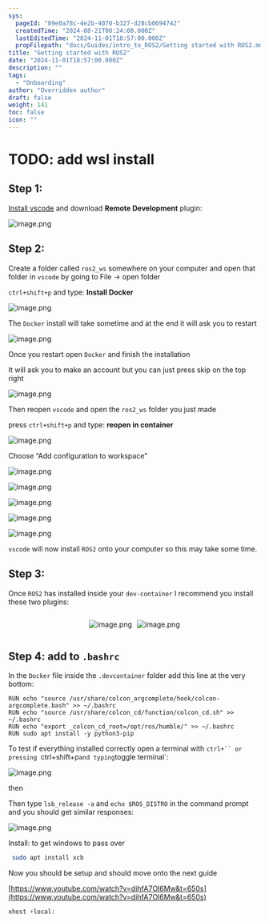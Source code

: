 ```yaml
---
sys:
  pageId: "89e0a78c-4e2b-4070-b327-d28cb0694742"
  createdTime: "2024-08-21T00:24:00.000Z"
  lastEditedTime: "2024-11-01T18:57:00.000Z"
  propFilepath: "docs/Guides/intro_to_ROS2/Getting started with ROS2.md"
title: "Getting started with ROS2"
date: "2024-11-01T18:57:00.000Z"
description: ""
tags:
  - "Onboarding"
author: "Overridden author"
draft: false
weight: 141
toc: false
icon: ""
---
```


# TODO: add wsl install

## Step 1:

[Install vscode](https://code.visualstudio.com/download) and download **Remote Development** plugin:

![image.png](https://prod-files-secure.s3.us-west-2.amazonaws.com/d518164a-d88e-44d1-a4ee-3adb3bd8bce0/efb52993-1881-4a40-b95e-6f020334f022/image.png?X-Amz-Algorithm=AWS4-HMAC-SHA256&X-Amz-Content-Sha256=UNSIGNED-PAYLOAD&X-Amz-Credential=ASIAZI2LB466QHLL5DL2%2F20250330%2Fus-west-2%2Fs3%2Faws4_request&X-Amz-Date=20250330T080949Z&X-Amz-Expires=3600&X-Amz-Security-Token=IQoJb3JpZ2luX2VjECAaCXVzLXdlc3QtMiJGMEQCIFaAgRr0DmiLmujYQYKmDLRkHo7Javv0GeDyG8oWwztIAiAxP%2BVdo%2FpVOjpOcsF9ivPh2%2BU7ju6TzMptJA%2BS9Z5tsiqIBAiJ%2F%2F%2F%2F%2F%2F%2F%2F%2F%2F8BEAAaDDYzNzQyMzE4MzgwNSIMPFFexrg2rIk2vdCwKtwD1Tzfkw%2BR%2FSRYlOVdw%2BWf3D1%2FyK21DpvHanW7AAmuKSaB5VPioZfoIuG2VSJuUSLSzOrJTYF4%2F7AUxoBurboncx2UBFhD%2Bfg09wmkP9JqBkkv07ZkgJ3RlT7QQXiRWDAdJ%2BVlOOe0cmoqfHA71eX30U0OO9HNEPfMZ76j5ONdhEp3S6PQHNFB8rKGkGM%2FHWcwmlNKhe46ObAFqR4ldHiGOK%2B2gQKMjoXXSDXV6onFiXvc4M%2BlnhzsH5EFW96UG15UhjxWRBR3seg%2BQP%2FW2%2FXLGfc93zlxX097JyYVXzUbJFrSw0%2FNvc4tl22uY3ugPXFVcbjjwI0bribwnleEVCSOyM6yRzkcAczKmGvcbxWDSpUmZ%2B652cBrSXC33x%2BzSSdCzJMvzy6nDdQbciFx7aGwXILqdHhPqOZW5RmVzazyBO7EkV3gy3KLSdxUkCTJHvAwYrk0xDX7SjxXNjDn81idLc842WJqqqDQx2u0ugpARUb8hvf6O0vyanntldQ4%2BIcnYwctovZZlaa8mAA8EbyZzeFR%2BtzJrvDXCHk0L12wp7yajSGrhfjbUlAivDmXSl0YPp7cCQYrD5K5ipu9H10meh53F5btg93xGlDLYsdyMJRK9DjiRzj0SJyJK8ww%2BO%2BjvwY6pgGKBeFe5ynPgvKV8NGL2E8BcVMEu%2Fz8CvxXpvu3t49ybdPLgit9YVTY2yTbU0VyR6tt8lxOpWtRhtGikb2B7T%2FBCmtF2OBHexZQwAXmoxwPSnC7cpThb%2BoVuU6nTBaVh%2Frf%2F4TOUNOB3ggnj%2BaFLN6EsxflucNpLsUScOBH6x54gSeMUCXzQfeQaHBB9ukX96%2FW8YoKg5GX1nixaUmqAqTJPX5KRSIK&X-Amz-Signature=6d99670baf3aa58d3e9a5ae4aae72e1a063b93d63cbf58196ab9a7375911b5be&X-Amz-SignedHeaders=host&x-id=GetObject)

## Step 2:

Create a folder called `ros2_ws` somewhere on your computer and open that folder in `vscode` by going to File → open folder 

`ctrl+shift+p` and type: **Install Docker**

![image.png](https://prod-files-secure.s3.us-west-2.amazonaws.com/d518164a-d88e-44d1-a4ee-3adb3bd8bce0/2269dc0e-1cd5-47ff-bceb-c04ad9b2eab0/image.png?X-Amz-Algorithm=AWS4-HMAC-SHA256&X-Amz-Content-Sha256=UNSIGNED-PAYLOAD&X-Amz-Credential=ASIAZI2LB466QHLL5DL2%2F20250330%2Fus-west-2%2Fs3%2Faws4_request&X-Amz-Date=20250330T080949Z&X-Amz-Expires=3600&X-Amz-Security-Token=IQoJb3JpZ2luX2VjECAaCXVzLXdlc3QtMiJGMEQCIFaAgRr0DmiLmujYQYKmDLRkHo7Javv0GeDyG8oWwztIAiAxP%2BVdo%2FpVOjpOcsF9ivPh2%2BU7ju6TzMptJA%2BS9Z5tsiqIBAiJ%2F%2F%2F%2F%2F%2F%2F%2F%2F%2F8BEAAaDDYzNzQyMzE4MzgwNSIMPFFexrg2rIk2vdCwKtwD1Tzfkw%2BR%2FSRYlOVdw%2BWf3D1%2FyK21DpvHanW7AAmuKSaB5VPioZfoIuG2VSJuUSLSzOrJTYF4%2F7AUxoBurboncx2UBFhD%2Bfg09wmkP9JqBkkv07ZkgJ3RlT7QQXiRWDAdJ%2BVlOOe0cmoqfHA71eX30U0OO9HNEPfMZ76j5ONdhEp3S6PQHNFB8rKGkGM%2FHWcwmlNKhe46ObAFqR4ldHiGOK%2B2gQKMjoXXSDXV6onFiXvc4M%2BlnhzsH5EFW96UG15UhjxWRBR3seg%2BQP%2FW2%2FXLGfc93zlxX097JyYVXzUbJFrSw0%2FNvc4tl22uY3ugPXFVcbjjwI0bribwnleEVCSOyM6yRzkcAczKmGvcbxWDSpUmZ%2B652cBrSXC33x%2BzSSdCzJMvzy6nDdQbciFx7aGwXILqdHhPqOZW5RmVzazyBO7EkV3gy3KLSdxUkCTJHvAwYrk0xDX7SjxXNjDn81idLc842WJqqqDQx2u0ugpARUb8hvf6O0vyanntldQ4%2BIcnYwctovZZlaa8mAA8EbyZzeFR%2BtzJrvDXCHk0L12wp7yajSGrhfjbUlAivDmXSl0YPp7cCQYrD5K5ipu9H10meh53F5btg93xGlDLYsdyMJRK9DjiRzj0SJyJK8ww%2BO%2BjvwY6pgGKBeFe5ynPgvKV8NGL2E8BcVMEu%2Fz8CvxXpvu3t49ybdPLgit9YVTY2yTbU0VyR6tt8lxOpWtRhtGikb2B7T%2FBCmtF2OBHexZQwAXmoxwPSnC7cpThb%2BoVuU6nTBaVh%2Frf%2F4TOUNOB3ggnj%2BaFLN6EsxflucNpLsUScOBH6x54gSeMUCXzQfeQaHBB9ukX96%2FW8YoKg5GX1nixaUmqAqTJPX5KRSIK&X-Amz-Signature=50ae0bebb14a6e22fc193eaee42f864a0ef4c3f96961d8fe355562d49d17b919&X-Amz-SignedHeaders=host&x-id=GetObject)

The `Docker` install will take sometime and at the end it will ask you to restart

![image.png](https://prod-files-secure.s3.us-west-2.amazonaws.com/d518164a-d88e-44d1-a4ee-3adb3bd8bce0/ed233f78-be33-4b1f-b89c-9c346c0e961e/image.png?X-Amz-Algorithm=AWS4-HMAC-SHA256&X-Amz-Content-Sha256=UNSIGNED-PAYLOAD&X-Amz-Credential=ASIAZI2LB466QHLL5DL2%2F20250330%2Fus-west-2%2Fs3%2Faws4_request&X-Amz-Date=20250330T080949Z&X-Amz-Expires=3600&X-Amz-Security-Token=IQoJb3JpZ2luX2VjECAaCXVzLXdlc3QtMiJGMEQCIFaAgRr0DmiLmujYQYKmDLRkHo7Javv0GeDyG8oWwztIAiAxP%2BVdo%2FpVOjpOcsF9ivPh2%2BU7ju6TzMptJA%2BS9Z5tsiqIBAiJ%2F%2F%2F%2F%2F%2F%2F%2F%2F%2F8BEAAaDDYzNzQyMzE4MzgwNSIMPFFexrg2rIk2vdCwKtwD1Tzfkw%2BR%2FSRYlOVdw%2BWf3D1%2FyK21DpvHanW7AAmuKSaB5VPioZfoIuG2VSJuUSLSzOrJTYF4%2F7AUxoBurboncx2UBFhD%2Bfg09wmkP9JqBkkv07ZkgJ3RlT7QQXiRWDAdJ%2BVlOOe0cmoqfHA71eX30U0OO9HNEPfMZ76j5ONdhEp3S6PQHNFB8rKGkGM%2FHWcwmlNKhe46ObAFqR4ldHiGOK%2B2gQKMjoXXSDXV6onFiXvc4M%2BlnhzsH5EFW96UG15UhjxWRBR3seg%2BQP%2FW2%2FXLGfc93zlxX097JyYVXzUbJFrSw0%2FNvc4tl22uY3ugPXFVcbjjwI0bribwnleEVCSOyM6yRzkcAczKmGvcbxWDSpUmZ%2B652cBrSXC33x%2BzSSdCzJMvzy6nDdQbciFx7aGwXILqdHhPqOZW5RmVzazyBO7EkV3gy3KLSdxUkCTJHvAwYrk0xDX7SjxXNjDn81idLc842WJqqqDQx2u0ugpARUb8hvf6O0vyanntldQ4%2BIcnYwctovZZlaa8mAA8EbyZzeFR%2BtzJrvDXCHk0L12wp7yajSGrhfjbUlAivDmXSl0YPp7cCQYrD5K5ipu9H10meh53F5btg93xGlDLYsdyMJRK9DjiRzj0SJyJK8ww%2BO%2BjvwY6pgGKBeFe5ynPgvKV8NGL2E8BcVMEu%2Fz8CvxXpvu3t49ybdPLgit9YVTY2yTbU0VyR6tt8lxOpWtRhtGikb2B7T%2FBCmtF2OBHexZQwAXmoxwPSnC7cpThb%2BoVuU6nTBaVh%2Frf%2F4TOUNOB3ggnj%2BaFLN6EsxflucNpLsUScOBH6x54gSeMUCXzQfeQaHBB9ukX96%2FW8YoKg5GX1nixaUmqAqTJPX5KRSIK&X-Amz-Signature=9a289b47cab61bb1b7348b792c5ccc4f6013473dac5ff0df7b59ee9e78987ba8&X-Amz-SignedHeaders=host&x-id=GetObject)

Once you restart open `Docker` and finish the installation

It will ask you to make an account but you can just press skip on the top right

![image.png](https://prod-files-secure.s3.us-west-2.amazonaws.com/d518164a-d88e-44d1-a4ee-3adb3bd8bce0/21010ad9-1659-4fd9-9f59-9932a09b2a3d/image.png?X-Amz-Algorithm=AWS4-HMAC-SHA256&X-Amz-Content-Sha256=UNSIGNED-PAYLOAD&X-Amz-Credential=ASIAZI2LB466QHLL5DL2%2F20250330%2Fus-west-2%2Fs3%2Faws4_request&X-Amz-Date=20250330T080949Z&X-Amz-Expires=3600&X-Amz-Security-Token=IQoJb3JpZ2luX2VjECAaCXVzLXdlc3QtMiJGMEQCIFaAgRr0DmiLmujYQYKmDLRkHo7Javv0GeDyG8oWwztIAiAxP%2BVdo%2FpVOjpOcsF9ivPh2%2BU7ju6TzMptJA%2BS9Z5tsiqIBAiJ%2F%2F%2F%2F%2F%2F%2F%2F%2F%2F8BEAAaDDYzNzQyMzE4MzgwNSIMPFFexrg2rIk2vdCwKtwD1Tzfkw%2BR%2FSRYlOVdw%2BWf3D1%2FyK21DpvHanW7AAmuKSaB5VPioZfoIuG2VSJuUSLSzOrJTYF4%2F7AUxoBurboncx2UBFhD%2Bfg09wmkP9JqBkkv07ZkgJ3RlT7QQXiRWDAdJ%2BVlOOe0cmoqfHA71eX30U0OO9HNEPfMZ76j5ONdhEp3S6PQHNFB8rKGkGM%2FHWcwmlNKhe46ObAFqR4ldHiGOK%2B2gQKMjoXXSDXV6onFiXvc4M%2BlnhzsH5EFW96UG15UhjxWRBR3seg%2BQP%2FW2%2FXLGfc93zlxX097JyYVXzUbJFrSw0%2FNvc4tl22uY3ugPXFVcbjjwI0bribwnleEVCSOyM6yRzkcAczKmGvcbxWDSpUmZ%2B652cBrSXC33x%2BzSSdCzJMvzy6nDdQbciFx7aGwXILqdHhPqOZW5RmVzazyBO7EkV3gy3KLSdxUkCTJHvAwYrk0xDX7SjxXNjDn81idLc842WJqqqDQx2u0ugpARUb8hvf6O0vyanntldQ4%2BIcnYwctovZZlaa8mAA8EbyZzeFR%2BtzJrvDXCHk0L12wp7yajSGrhfjbUlAivDmXSl0YPp7cCQYrD5K5ipu9H10meh53F5btg93xGlDLYsdyMJRK9DjiRzj0SJyJK8ww%2BO%2BjvwY6pgGKBeFe5ynPgvKV8NGL2E8BcVMEu%2Fz8CvxXpvu3t49ybdPLgit9YVTY2yTbU0VyR6tt8lxOpWtRhtGikb2B7T%2FBCmtF2OBHexZQwAXmoxwPSnC7cpThb%2BoVuU6nTBaVh%2Frf%2F4TOUNOB3ggnj%2BaFLN6EsxflucNpLsUScOBH6x54gSeMUCXzQfeQaHBB9ukX96%2FW8YoKg5GX1nixaUmqAqTJPX5KRSIK&X-Amz-Signature=c9c2f6e2338b627420a4fe7da628387c57da6c6c6891731fe60d3606a65fe868&X-Amz-SignedHeaders=host&x-id=GetObject)

Then reopen `vscode` and open the `ros2_ws` folder you just made

press `ctrl+shift+p` and type: **reopen in container**

![image.png](https://prod-files-secure.s3.us-west-2.amazonaws.com/d518164a-d88e-44d1-a4ee-3adb3bd8bce0/4e93b8c2-41ad-488c-8095-c74205196118/image.png?X-Amz-Algorithm=AWS4-HMAC-SHA256&X-Amz-Content-Sha256=UNSIGNED-PAYLOAD&X-Amz-Credential=ASIAZI2LB466QHLL5DL2%2F20250330%2Fus-west-2%2Fs3%2Faws4_request&X-Amz-Date=20250330T080949Z&X-Amz-Expires=3600&X-Amz-Security-Token=IQoJb3JpZ2luX2VjECAaCXVzLXdlc3QtMiJGMEQCIFaAgRr0DmiLmujYQYKmDLRkHo7Javv0GeDyG8oWwztIAiAxP%2BVdo%2FpVOjpOcsF9ivPh2%2BU7ju6TzMptJA%2BS9Z5tsiqIBAiJ%2F%2F%2F%2F%2F%2F%2F%2F%2F%2F8BEAAaDDYzNzQyMzE4MzgwNSIMPFFexrg2rIk2vdCwKtwD1Tzfkw%2BR%2FSRYlOVdw%2BWf3D1%2FyK21DpvHanW7AAmuKSaB5VPioZfoIuG2VSJuUSLSzOrJTYF4%2F7AUxoBurboncx2UBFhD%2Bfg09wmkP9JqBkkv07ZkgJ3RlT7QQXiRWDAdJ%2BVlOOe0cmoqfHA71eX30U0OO9HNEPfMZ76j5ONdhEp3S6PQHNFB8rKGkGM%2FHWcwmlNKhe46ObAFqR4ldHiGOK%2B2gQKMjoXXSDXV6onFiXvc4M%2BlnhzsH5EFW96UG15UhjxWRBR3seg%2BQP%2FW2%2FXLGfc93zlxX097JyYVXzUbJFrSw0%2FNvc4tl22uY3ugPXFVcbjjwI0bribwnleEVCSOyM6yRzkcAczKmGvcbxWDSpUmZ%2B652cBrSXC33x%2BzSSdCzJMvzy6nDdQbciFx7aGwXILqdHhPqOZW5RmVzazyBO7EkV3gy3KLSdxUkCTJHvAwYrk0xDX7SjxXNjDn81idLc842WJqqqDQx2u0ugpARUb8hvf6O0vyanntldQ4%2BIcnYwctovZZlaa8mAA8EbyZzeFR%2BtzJrvDXCHk0L12wp7yajSGrhfjbUlAivDmXSl0YPp7cCQYrD5K5ipu9H10meh53F5btg93xGlDLYsdyMJRK9DjiRzj0SJyJK8ww%2BO%2BjvwY6pgGKBeFe5ynPgvKV8NGL2E8BcVMEu%2Fz8CvxXpvu3t49ybdPLgit9YVTY2yTbU0VyR6tt8lxOpWtRhtGikb2B7T%2FBCmtF2OBHexZQwAXmoxwPSnC7cpThb%2BoVuU6nTBaVh%2Frf%2F4TOUNOB3ggnj%2BaFLN6EsxflucNpLsUScOBH6x54gSeMUCXzQfeQaHBB9ukX96%2FW8YoKg5GX1nixaUmqAqTJPX5KRSIK&X-Amz-Signature=fa34586691d831aa36a438d92b3bc2b671bb80fca42ce7deee7d0e652293e09f&X-Amz-SignedHeaders=host&x-id=GetObject)

Choose “Add configuration to workspace”

![image.png](https://prod-files-secure.s3.us-west-2.amazonaws.com/d518164a-d88e-44d1-a4ee-3adb3bd8bce0/9560b282-5060-4989-ba37-97e7b2c22476/image.png?X-Amz-Algorithm=AWS4-HMAC-SHA256&X-Amz-Content-Sha256=UNSIGNED-PAYLOAD&X-Amz-Credential=ASIAZI2LB466QHLL5DL2%2F20250330%2Fus-west-2%2Fs3%2Faws4_request&X-Amz-Date=20250330T080949Z&X-Amz-Expires=3600&X-Amz-Security-Token=IQoJb3JpZ2luX2VjECAaCXVzLXdlc3QtMiJGMEQCIFaAgRr0DmiLmujYQYKmDLRkHo7Javv0GeDyG8oWwztIAiAxP%2BVdo%2FpVOjpOcsF9ivPh2%2BU7ju6TzMptJA%2BS9Z5tsiqIBAiJ%2F%2F%2F%2F%2F%2F%2F%2F%2F%2F8BEAAaDDYzNzQyMzE4MzgwNSIMPFFexrg2rIk2vdCwKtwD1Tzfkw%2BR%2FSRYlOVdw%2BWf3D1%2FyK21DpvHanW7AAmuKSaB5VPioZfoIuG2VSJuUSLSzOrJTYF4%2F7AUxoBurboncx2UBFhD%2Bfg09wmkP9JqBkkv07ZkgJ3RlT7QQXiRWDAdJ%2BVlOOe0cmoqfHA71eX30U0OO9HNEPfMZ76j5ONdhEp3S6PQHNFB8rKGkGM%2FHWcwmlNKhe46ObAFqR4ldHiGOK%2B2gQKMjoXXSDXV6onFiXvc4M%2BlnhzsH5EFW96UG15UhjxWRBR3seg%2BQP%2FW2%2FXLGfc93zlxX097JyYVXzUbJFrSw0%2FNvc4tl22uY3ugPXFVcbjjwI0bribwnleEVCSOyM6yRzkcAczKmGvcbxWDSpUmZ%2B652cBrSXC33x%2BzSSdCzJMvzy6nDdQbciFx7aGwXILqdHhPqOZW5RmVzazyBO7EkV3gy3KLSdxUkCTJHvAwYrk0xDX7SjxXNjDn81idLc842WJqqqDQx2u0ugpARUb8hvf6O0vyanntldQ4%2BIcnYwctovZZlaa8mAA8EbyZzeFR%2BtzJrvDXCHk0L12wp7yajSGrhfjbUlAivDmXSl0YPp7cCQYrD5K5ipu9H10meh53F5btg93xGlDLYsdyMJRK9DjiRzj0SJyJK8ww%2BO%2BjvwY6pgGKBeFe5ynPgvKV8NGL2E8BcVMEu%2Fz8CvxXpvu3t49ybdPLgit9YVTY2yTbU0VyR6tt8lxOpWtRhtGikb2B7T%2FBCmtF2OBHexZQwAXmoxwPSnC7cpThb%2BoVuU6nTBaVh%2Frf%2F4TOUNOB3ggnj%2BaFLN6EsxflucNpLsUScOBH6x54gSeMUCXzQfeQaHBB9ukX96%2FW8YoKg5GX1nixaUmqAqTJPX5KRSIK&X-Amz-Signature=e526cca525e7c3e4faa1fc3b35afef78de7a17f3c679e43a79f6b46e41ff8ac8&X-Amz-SignedHeaders=host&x-id=GetObject)

![image.png](https://prod-files-secure.s3.us-west-2.amazonaws.com/d518164a-d88e-44d1-a4ee-3adb3bd8bce0/2ee63f81-886b-48e8-a553-dc6e5eac99e4/image.png?X-Amz-Algorithm=AWS4-HMAC-SHA256&X-Amz-Content-Sha256=UNSIGNED-PAYLOAD&X-Amz-Credential=ASIAZI2LB466QHLL5DL2%2F20250330%2Fus-west-2%2Fs3%2Faws4_request&X-Amz-Date=20250330T080949Z&X-Amz-Expires=3600&X-Amz-Security-Token=IQoJb3JpZ2luX2VjECAaCXVzLXdlc3QtMiJGMEQCIFaAgRr0DmiLmujYQYKmDLRkHo7Javv0GeDyG8oWwztIAiAxP%2BVdo%2FpVOjpOcsF9ivPh2%2BU7ju6TzMptJA%2BS9Z5tsiqIBAiJ%2F%2F%2F%2F%2F%2F%2F%2F%2F%2F8BEAAaDDYzNzQyMzE4MzgwNSIMPFFexrg2rIk2vdCwKtwD1Tzfkw%2BR%2FSRYlOVdw%2BWf3D1%2FyK21DpvHanW7AAmuKSaB5VPioZfoIuG2VSJuUSLSzOrJTYF4%2F7AUxoBurboncx2UBFhD%2Bfg09wmkP9JqBkkv07ZkgJ3RlT7QQXiRWDAdJ%2BVlOOe0cmoqfHA71eX30U0OO9HNEPfMZ76j5ONdhEp3S6PQHNFB8rKGkGM%2FHWcwmlNKhe46ObAFqR4ldHiGOK%2B2gQKMjoXXSDXV6onFiXvc4M%2BlnhzsH5EFW96UG15UhjxWRBR3seg%2BQP%2FW2%2FXLGfc93zlxX097JyYVXzUbJFrSw0%2FNvc4tl22uY3ugPXFVcbjjwI0bribwnleEVCSOyM6yRzkcAczKmGvcbxWDSpUmZ%2B652cBrSXC33x%2BzSSdCzJMvzy6nDdQbciFx7aGwXILqdHhPqOZW5RmVzazyBO7EkV3gy3KLSdxUkCTJHvAwYrk0xDX7SjxXNjDn81idLc842WJqqqDQx2u0ugpARUb8hvf6O0vyanntldQ4%2BIcnYwctovZZlaa8mAA8EbyZzeFR%2BtzJrvDXCHk0L12wp7yajSGrhfjbUlAivDmXSl0YPp7cCQYrD5K5ipu9H10meh53F5btg93xGlDLYsdyMJRK9DjiRzj0SJyJK8ww%2BO%2BjvwY6pgGKBeFe5ynPgvKV8NGL2E8BcVMEu%2Fz8CvxXpvu3t49ybdPLgit9YVTY2yTbU0VyR6tt8lxOpWtRhtGikb2B7T%2FBCmtF2OBHexZQwAXmoxwPSnC7cpThb%2BoVuU6nTBaVh%2Frf%2F4TOUNOB3ggnj%2BaFLN6EsxflucNpLsUScOBH6x54gSeMUCXzQfeQaHBB9ukX96%2FW8YoKg5GX1nixaUmqAqTJPX5KRSIK&X-Amz-Signature=13281e690104370d33d97186ea09ab4f809dc6deb58c058188c378424ec4aaf1&X-Amz-SignedHeaders=host&x-id=GetObject)

![image.png](https://prod-files-secure.s3.us-west-2.amazonaws.com/d518164a-d88e-44d1-a4ee-3adb3bd8bce0/ae1580b2-b048-407e-aed9-b584224a7a04/image.png?X-Amz-Algorithm=AWS4-HMAC-SHA256&X-Amz-Content-Sha256=UNSIGNED-PAYLOAD&X-Amz-Credential=ASIAZI2LB466QHLL5DL2%2F20250330%2Fus-west-2%2Fs3%2Faws4_request&X-Amz-Date=20250330T080949Z&X-Amz-Expires=3600&X-Amz-Security-Token=IQoJb3JpZ2luX2VjECAaCXVzLXdlc3QtMiJGMEQCIFaAgRr0DmiLmujYQYKmDLRkHo7Javv0GeDyG8oWwztIAiAxP%2BVdo%2FpVOjpOcsF9ivPh2%2BU7ju6TzMptJA%2BS9Z5tsiqIBAiJ%2F%2F%2F%2F%2F%2F%2F%2F%2F%2F8BEAAaDDYzNzQyMzE4MzgwNSIMPFFexrg2rIk2vdCwKtwD1Tzfkw%2BR%2FSRYlOVdw%2BWf3D1%2FyK21DpvHanW7AAmuKSaB5VPioZfoIuG2VSJuUSLSzOrJTYF4%2F7AUxoBurboncx2UBFhD%2Bfg09wmkP9JqBkkv07ZkgJ3RlT7QQXiRWDAdJ%2BVlOOe0cmoqfHA71eX30U0OO9HNEPfMZ76j5ONdhEp3S6PQHNFB8rKGkGM%2FHWcwmlNKhe46ObAFqR4ldHiGOK%2B2gQKMjoXXSDXV6onFiXvc4M%2BlnhzsH5EFW96UG15UhjxWRBR3seg%2BQP%2FW2%2FXLGfc93zlxX097JyYVXzUbJFrSw0%2FNvc4tl22uY3ugPXFVcbjjwI0bribwnleEVCSOyM6yRzkcAczKmGvcbxWDSpUmZ%2B652cBrSXC33x%2BzSSdCzJMvzy6nDdQbciFx7aGwXILqdHhPqOZW5RmVzazyBO7EkV3gy3KLSdxUkCTJHvAwYrk0xDX7SjxXNjDn81idLc842WJqqqDQx2u0ugpARUb8hvf6O0vyanntldQ4%2BIcnYwctovZZlaa8mAA8EbyZzeFR%2BtzJrvDXCHk0L12wp7yajSGrhfjbUlAivDmXSl0YPp7cCQYrD5K5ipu9H10meh53F5btg93xGlDLYsdyMJRK9DjiRzj0SJyJK8ww%2BO%2BjvwY6pgGKBeFe5ynPgvKV8NGL2E8BcVMEu%2Fz8CvxXpvu3t49ybdPLgit9YVTY2yTbU0VyR6tt8lxOpWtRhtGikb2B7T%2FBCmtF2OBHexZQwAXmoxwPSnC7cpThb%2BoVuU6nTBaVh%2Frf%2F4TOUNOB3ggnj%2BaFLN6EsxflucNpLsUScOBH6x54gSeMUCXzQfeQaHBB9ukX96%2FW8YoKg5GX1nixaUmqAqTJPX5KRSIK&X-Amz-Signature=4c4dfc0c22217420d676f07b06f2f4632f933708c2723d1aed666b577a39c3b2&X-Amz-SignedHeaders=host&x-id=GetObject)

![image.png](https://prod-files-secure.s3.us-west-2.amazonaws.com/d518164a-d88e-44d1-a4ee-3adb3bd8bce0/53255b28-f75e-430f-b9e3-c0ac8577e42b/image.png?X-Amz-Algorithm=AWS4-HMAC-SHA256&X-Amz-Content-Sha256=UNSIGNED-PAYLOAD&X-Amz-Credential=ASIAZI2LB466QHLL5DL2%2F20250330%2Fus-west-2%2Fs3%2Faws4_request&X-Amz-Date=20250330T080949Z&X-Amz-Expires=3600&X-Amz-Security-Token=IQoJb3JpZ2luX2VjECAaCXVzLXdlc3QtMiJGMEQCIFaAgRr0DmiLmujYQYKmDLRkHo7Javv0GeDyG8oWwztIAiAxP%2BVdo%2FpVOjpOcsF9ivPh2%2BU7ju6TzMptJA%2BS9Z5tsiqIBAiJ%2F%2F%2F%2F%2F%2F%2F%2F%2F%2F8BEAAaDDYzNzQyMzE4MzgwNSIMPFFexrg2rIk2vdCwKtwD1Tzfkw%2BR%2FSRYlOVdw%2BWf3D1%2FyK21DpvHanW7AAmuKSaB5VPioZfoIuG2VSJuUSLSzOrJTYF4%2F7AUxoBurboncx2UBFhD%2Bfg09wmkP9JqBkkv07ZkgJ3RlT7QQXiRWDAdJ%2BVlOOe0cmoqfHA71eX30U0OO9HNEPfMZ76j5ONdhEp3S6PQHNFB8rKGkGM%2FHWcwmlNKhe46ObAFqR4ldHiGOK%2B2gQKMjoXXSDXV6onFiXvc4M%2BlnhzsH5EFW96UG15UhjxWRBR3seg%2BQP%2FW2%2FXLGfc93zlxX097JyYVXzUbJFrSw0%2FNvc4tl22uY3ugPXFVcbjjwI0bribwnleEVCSOyM6yRzkcAczKmGvcbxWDSpUmZ%2B652cBrSXC33x%2BzSSdCzJMvzy6nDdQbciFx7aGwXILqdHhPqOZW5RmVzazyBO7EkV3gy3KLSdxUkCTJHvAwYrk0xDX7SjxXNjDn81idLc842WJqqqDQx2u0ugpARUb8hvf6O0vyanntldQ4%2BIcnYwctovZZlaa8mAA8EbyZzeFR%2BtzJrvDXCHk0L12wp7yajSGrhfjbUlAivDmXSl0YPp7cCQYrD5K5ipu9H10meh53F5btg93xGlDLYsdyMJRK9DjiRzj0SJyJK8ww%2BO%2BjvwY6pgGKBeFe5ynPgvKV8NGL2E8BcVMEu%2Fz8CvxXpvu3t49ybdPLgit9YVTY2yTbU0VyR6tt8lxOpWtRhtGikb2B7T%2FBCmtF2OBHexZQwAXmoxwPSnC7cpThb%2BoVuU6nTBaVh%2Frf%2F4TOUNOB3ggnj%2BaFLN6EsxflucNpLsUScOBH6x54gSeMUCXzQfeQaHBB9ukX96%2FW8YoKg5GX1nixaUmqAqTJPX5KRSIK&X-Amz-Signature=113778471b1c03262c75eca5e315d5101e985033037ea9ded340637b8f651b84&X-Amz-SignedHeaders=host&x-id=GetObject)

![image.png](https://prod-files-secure.s3.us-west-2.amazonaws.com/d518164a-d88e-44d1-a4ee-3adb3bd8bce0/7c562767-5af9-4ffb-97d1-327bcdf4ee00/image.png?X-Amz-Algorithm=AWS4-HMAC-SHA256&X-Amz-Content-Sha256=UNSIGNED-PAYLOAD&X-Amz-Credential=ASIAZI2LB466QHLL5DL2%2F20250330%2Fus-west-2%2Fs3%2Faws4_request&X-Amz-Date=20250330T080949Z&X-Amz-Expires=3600&X-Amz-Security-Token=IQoJb3JpZ2luX2VjECAaCXVzLXdlc3QtMiJGMEQCIFaAgRr0DmiLmujYQYKmDLRkHo7Javv0GeDyG8oWwztIAiAxP%2BVdo%2FpVOjpOcsF9ivPh2%2BU7ju6TzMptJA%2BS9Z5tsiqIBAiJ%2F%2F%2F%2F%2F%2F%2F%2F%2F%2F8BEAAaDDYzNzQyMzE4MzgwNSIMPFFexrg2rIk2vdCwKtwD1Tzfkw%2BR%2FSRYlOVdw%2BWf3D1%2FyK21DpvHanW7AAmuKSaB5VPioZfoIuG2VSJuUSLSzOrJTYF4%2F7AUxoBurboncx2UBFhD%2Bfg09wmkP9JqBkkv07ZkgJ3RlT7QQXiRWDAdJ%2BVlOOe0cmoqfHA71eX30U0OO9HNEPfMZ76j5ONdhEp3S6PQHNFB8rKGkGM%2FHWcwmlNKhe46ObAFqR4ldHiGOK%2B2gQKMjoXXSDXV6onFiXvc4M%2BlnhzsH5EFW96UG15UhjxWRBR3seg%2BQP%2FW2%2FXLGfc93zlxX097JyYVXzUbJFrSw0%2FNvc4tl22uY3ugPXFVcbjjwI0bribwnleEVCSOyM6yRzkcAczKmGvcbxWDSpUmZ%2B652cBrSXC33x%2BzSSdCzJMvzy6nDdQbciFx7aGwXILqdHhPqOZW5RmVzazyBO7EkV3gy3KLSdxUkCTJHvAwYrk0xDX7SjxXNjDn81idLc842WJqqqDQx2u0ugpARUb8hvf6O0vyanntldQ4%2BIcnYwctovZZlaa8mAA8EbyZzeFR%2BtzJrvDXCHk0L12wp7yajSGrhfjbUlAivDmXSl0YPp7cCQYrD5K5ipu9H10meh53F5btg93xGlDLYsdyMJRK9DjiRzj0SJyJK8ww%2BO%2BjvwY6pgGKBeFe5ynPgvKV8NGL2E8BcVMEu%2Fz8CvxXpvu3t49ybdPLgit9YVTY2yTbU0VyR6tt8lxOpWtRhtGikb2B7T%2FBCmtF2OBHexZQwAXmoxwPSnC7cpThb%2BoVuU6nTBaVh%2Frf%2F4TOUNOB3ggnj%2BaFLN6EsxflucNpLsUScOBH6x54gSeMUCXzQfeQaHBB9ukX96%2FW8YoKg5GX1nixaUmqAqTJPX5KRSIK&X-Amz-Signature=a49b2aa86641def3ce1a506298ff23393d4558305b6cbddd99c6633747728d95&X-Amz-SignedHeaders=host&x-id=GetObject)

`vscode` will now install `ROS2` onto your computer so this may take some time.

## Step 3:

Once `ROS2` has installed inside your `dev-container` I recommend you install these two plugins:

<div style="display: flex;flex-direction: row; column-gap:10px; max-width: 630px;justify-content: center;">
<div>

![image.png](https://prod-files-secure.s3.us-west-2.amazonaws.com/d518164a-d88e-44d1-a4ee-3adb3bd8bce0/3fc3d550-5a54-4ba1-ba6b-faa01cdb7369/image.png?X-Amz-Algorithm=AWS4-HMAC-SHA256&X-Amz-Content-Sha256=UNSIGNED-PAYLOAD&X-Amz-Credential=ASIAZI2LB4664XMGG26U%2F20250330%2Fus-west-2%2Fs3%2Faws4_request&X-Amz-Date=20250330T080950Z&X-Amz-Expires=3600&X-Amz-Security-Token=IQoJb3JpZ2luX2VjECAaCXVzLXdlc3QtMiJHMEUCIEU14Vs%2F9cu030T3rwHkVDvZlBVR89CTVgNIxqdk4%2BDDAiEA8fHNq1b04wrdVnJ%2FC2%2BKAYPb2LXUlhxj1FHzZEvinMUqiAQIif%2F%2F%2F%2F%2F%2F%2F%2F%2F%2FARAAGgw2Mzc0MjMxODM4MDUiDFD0siDrE8uitc8u5yrcA7vHz5Z7hB2aQfpEP2RI0XvW2X9FbkLQW%2FDnAw3DZYh6yDqNJVuzcH6ovkQC0XrhGEyfzHYNHQeq9535cJIRtNPEvfBJiASQemlWj8x%2FZxe3eLXgeqHbrOj0xWqyjSKrNDl10RsgUY9MAGDdiYQCNGfVy4NH%2FKqnH%2B3gu9%2FIBjWFwoJFe8%2BF0OFTyWVP31t6%2F5wYN001O7nxu%2FJLnVPHvdii0RYoeSAj7caeUZGX9PSfF2Xptwbdln1sKiW%2BN6TMvnOhAWA4ZUIFa0VxdVJ5j%2BPPfb%2FyIjtUHLQ%2BUe05NJBHwS4qI1l0T9foQIkeR3qGKT4D51PmhIIpn0Gv2Wh5YKPFQYZHA7jjPnKthiMJuKWDE2SLPn%2BjM03Zrl0KG4ycS3ZTx1a97JkbyLfB0y2Y70BrZHWPN5Vv8yo%2FonPNiwMAPqOZzoA%2FlclEWWaZ13BUHsFUzsJtbm9x85anuaZ9WNyDh%2BzF7Gsmm2mjW%2FXn1E3eU1Hfg0pZtd%2BF7e%2BDN94A6sD4J0AqzlR%2FfRtXTKKhuhB7lsvajBi6HaUM25GkbbisulPgMR4dJ3o%2FdxUhiX06H9iDr%2BYukGnEod3pRUUWHfV%2BiqVWnUn7%2FtQ06fESOGvewrkoxquA7CxYNGoqMO7vo78GOqUB%2Bn04uY59UatyjSoZrzwYadc2hPgspy2284qINUuAsXlmEIkDzI2AMychdNqe8Jq7V9aLpPpKBct5s09FrR6Zz0gJddcIbRTkdUo4cZlXtsAfZPg2C1xeTC8p%2BNH%2BCoEEDIyJliXdoXxg69SaCbeCbpfOnmQ%2BEDG%2F9w6ytiX0lyxNefmtVVO%2B9AIgaab4owdBYRk43lrJ2Ji88zDOBdN8AvUgRlj8&X-Amz-Signature=1e57adf346bf79287f316576dcece11b257dc433a72ab094e3493f54631261b1&X-Amz-SignedHeaders=host&x-id=GetObject)

</div>
<div>

![image.png](https://prod-files-secure.s3.us-west-2.amazonaws.com/d518164a-d88e-44d1-a4ee-3adb3bd8bce0/d994cc66-13c2-4093-a5a3-f84cf4601a82/image.png?X-Amz-Algorithm=AWS4-HMAC-SHA256&X-Amz-Content-Sha256=UNSIGNED-PAYLOAD&X-Amz-Credential=ASIAZI2LB466TESH25DG%2F20250330%2Fus-west-2%2Fs3%2Faws4_request&X-Amz-Date=20250330T080950Z&X-Amz-Expires=3600&X-Amz-Security-Token=IQoJb3JpZ2luX2VjECAaCXVzLXdlc3QtMiJHMEUCIDFs4iYZxoiCHXYiR9gtuam29nuPfOjp96zrFKEgw4SDAiEA8%2BtfMi14nexeJscEgQIQwQ%2Bht3GLal8UHp1pqpGSmy4qiAQIif%2F%2F%2F%2F%2F%2F%2F%2F%2F%2FARAAGgw2Mzc0MjMxODM4MDUiDPzNo4%2B29Xbl67C%2B8SrcA%2B9IvaqcTmhfuDERKfoZjw4tyYca%2FV%2BMyG8qh4LFVIPAyJzUT4iRbHRn9u9LCkONT7d6lXUl2G3ZSXV5kbxGgF%2FazhduJUzTSVKvMbTTKkBrf2F%2FfAGU4Bps6xGCc4Gm%2BvvkbGcZeCSLaDS2SE2%2FfKUik1lQ9n22KxNv6vTSNAGJHlRDGuZwgU0sOlvtes11cfbvmyujwloOKDiYboteHelEuOiXp2%2B%2FlBwUqh0%2BhMJ1mYf9739jlp7ElZBz2I8raQbyo%2FZojlAEx0rfYSo%2Fm8RNA2O0KjUzW3NHj6KjRO%2BCW%2B3wkLy2JIUjq0q9el%2FE299CmxKZPneIHubthV4W77e%2BrvSqWVpbweoD%2BvvLSMkfyFC1fTirH1Pu8nncLsD8G8e4JYMvLTl6SgSH6FrKTqS6Rq4t%2FiOch04SUbokRiSDflqko1JJjJ7UFf6UaatMqG5JJpq1Ed6TAlKYBtK4keiIZ7Gjp9BhjD0cF8e8KidVHBokRiPmsxkRHTI9YYrOmfpbT7NTu141pU8dgFQMs4Wg8%2Bhf6dQXluTGl4z5XLCo9aKEx2oaO%2Fx1wA%2Ba8q1EHta01tEd3L6tWaifS75Z7CHlk4ujekfpy89UQVdfQRuq4bWnxAdml5eGFsCWMMXwo78GOqUBPongxZYoHdv2CsQrVsbjC00eApSdvuI8mCAeExZs649%2BJU7%2Fd0XsZXDpSonbYspm%2FwLq1LQ%2FFMzqmsL7bXm3RQLayDmxjp6mleKoaYL0F8v5KBbMCjvkh%2FhiTxu4mc4Wr%2BVcdXOFiSI4HPJ%2BfZMUIgvgLBq7mqlR9vrIIzA9TCoEiLtGhAqSS%2FhJhDGitFn2XRL9ULVITjSzsu9eb8vfv7utmdJk&X-Amz-Signature=c306cd3aef22dc91f1d4ed224f2561ec82cbefccd43e57ee4f35fd4a1550317a&X-Amz-SignedHeaders=host&x-id=GetObject)

</div>
</div>

## Step 4: add to `.bashrc`

In the `Docker` file inside the `.devcontainer` folder add this line at the very bottom: 

```docker
RUN echo "source /usr/share/colcon_argcomplete/hook/colcon-argcomplete.bash" >> ~/.bashrc
RUN echo "source /usr/share/colcon_cd/function/colcon_cd.sh" >> ~/.bashrc
RUN echo "export _colcon_cd_root=/opt/ros/humble/" >> ~/.bashrc
RUN sudo apt install -y python3-pip 
```

To test if everything installed correctly open a terminal with `ctrl+`` or pressing `ctrl+shift+p` and typing `toggle terminal`:

![image.png](https://prod-files-secure.s3.us-west-2.amazonaws.com/d518164a-d88e-44d1-a4ee-3adb3bd8bce0/6a4943d8-b04e-4c02-9a58-775f3384d1a5/image.png?X-Amz-Algorithm=AWS4-HMAC-SHA256&X-Amz-Content-Sha256=UNSIGNED-PAYLOAD&X-Amz-Credential=ASIAZI2LB466QHLL5DL2%2F20250330%2Fus-west-2%2Fs3%2Faws4_request&X-Amz-Date=20250330T080949Z&X-Amz-Expires=3600&X-Amz-Security-Token=IQoJb3JpZ2luX2VjECAaCXVzLXdlc3QtMiJGMEQCIFaAgRr0DmiLmujYQYKmDLRkHo7Javv0GeDyG8oWwztIAiAxP%2BVdo%2FpVOjpOcsF9ivPh2%2BU7ju6TzMptJA%2BS9Z5tsiqIBAiJ%2F%2F%2F%2F%2F%2F%2F%2F%2F%2F8BEAAaDDYzNzQyMzE4MzgwNSIMPFFexrg2rIk2vdCwKtwD1Tzfkw%2BR%2FSRYlOVdw%2BWf3D1%2FyK21DpvHanW7AAmuKSaB5VPioZfoIuG2VSJuUSLSzOrJTYF4%2F7AUxoBurboncx2UBFhD%2Bfg09wmkP9JqBkkv07ZkgJ3RlT7QQXiRWDAdJ%2BVlOOe0cmoqfHA71eX30U0OO9HNEPfMZ76j5ONdhEp3S6PQHNFB8rKGkGM%2FHWcwmlNKhe46ObAFqR4ldHiGOK%2B2gQKMjoXXSDXV6onFiXvc4M%2BlnhzsH5EFW96UG15UhjxWRBR3seg%2BQP%2FW2%2FXLGfc93zlxX097JyYVXzUbJFrSw0%2FNvc4tl22uY3ugPXFVcbjjwI0bribwnleEVCSOyM6yRzkcAczKmGvcbxWDSpUmZ%2B652cBrSXC33x%2BzSSdCzJMvzy6nDdQbciFx7aGwXILqdHhPqOZW5RmVzazyBO7EkV3gy3KLSdxUkCTJHvAwYrk0xDX7SjxXNjDn81idLc842WJqqqDQx2u0ugpARUb8hvf6O0vyanntldQ4%2BIcnYwctovZZlaa8mAA8EbyZzeFR%2BtzJrvDXCHk0L12wp7yajSGrhfjbUlAivDmXSl0YPp7cCQYrD5K5ipu9H10meh53F5btg93xGlDLYsdyMJRK9DjiRzj0SJyJK8ww%2BO%2BjvwY6pgGKBeFe5ynPgvKV8NGL2E8BcVMEu%2Fz8CvxXpvu3t49ybdPLgit9YVTY2yTbU0VyR6tt8lxOpWtRhtGikb2B7T%2FBCmtF2OBHexZQwAXmoxwPSnC7cpThb%2BoVuU6nTBaVh%2Frf%2F4TOUNOB3ggnj%2BaFLN6EsxflucNpLsUScOBH6x54gSeMUCXzQfeQaHBB9ukX96%2FW8YoKg5GX1nixaUmqAqTJPX5KRSIK&X-Amz-Signature=e5a35990c484ad38a1ca49001ae4ea26e49d971ae72aaa51a8abe480a9e24a4b&X-Amz-SignedHeaders=host&x-id=GetObject)

then 

Then type `lsb_release -a` and `echo $ROS_DISTRO` in the command prompt and you should get similar responses:

![image.png](https://prod-files-secure.s3.us-west-2.amazonaws.com/d518164a-d88e-44d1-a4ee-3adb3bd8bce0/3e635dec-a805-4e85-8b9e-d000e5b71a4e/image.png?X-Amz-Algorithm=AWS4-HMAC-SHA256&X-Amz-Content-Sha256=UNSIGNED-PAYLOAD&X-Amz-Credential=ASIAZI2LB466QHLL5DL2%2F20250330%2Fus-west-2%2Fs3%2Faws4_request&X-Amz-Date=20250330T080949Z&X-Amz-Expires=3600&X-Amz-Security-Token=IQoJb3JpZ2luX2VjECAaCXVzLXdlc3QtMiJGMEQCIFaAgRr0DmiLmujYQYKmDLRkHo7Javv0GeDyG8oWwztIAiAxP%2BVdo%2FpVOjpOcsF9ivPh2%2BU7ju6TzMptJA%2BS9Z5tsiqIBAiJ%2F%2F%2F%2F%2F%2F%2F%2F%2F%2F8BEAAaDDYzNzQyMzE4MzgwNSIMPFFexrg2rIk2vdCwKtwD1Tzfkw%2BR%2FSRYlOVdw%2BWf3D1%2FyK21DpvHanW7AAmuKSaB5VPioZfoIuG2VSJuUSLSzOrJTYF4%2F7AUxoBurboncx2UBFhD%2Bfg09wmkP9JqBkkv07ZkgJ3RlT7QQXiRWDAdJ%2BVlOOe0cmoqfHA71eX30U0OO9HNEPfMZ76j5ONdhEp3S6PQHNFB8rKGkGM%2FHWcwmlNKhe46ObAFqR4ldHiGOK%2B2gQKMjoXXSDXV6onFiXvc4M%2BlnhzsH5EFW96UG15UhjxWRBR3seg%2BQP%2FW2%2FXLGfc93zlxX097JyYVXzUbJFrSw0%2FNvc4tl22uY3ugPXFVcbjjwI0bribwnleEVCSOyM6yRzkcAczKmGvcbxWDSpUmZ%2B652cBrSXC33x%2BzSSdCzJMvzy6nDdQbciFx7aGwXILqdHhPqOZW5RmVzazyBO7EkV3gy3KLSdxUkCTJHvAwYrk0xDX7SjxXNjDn81idLc842WJqqqDQx2u0ugpARUb8hvf6O0vyanntldQ4%2BIcnYwctovZZlaa8mAA8EbyZzeFR%2BtzJrvDXCHk0L12wp7yajSGrhfjbUlAivDmXSl0YPp7cCQYrD5K5ipu9H10meh53F5btg93xGlDLYsdyMJRK9DjiRzj0SJyJK8ww%2BO%2BjvwY6pgGKBeFe5ynPgvKV8NGL2E8BcVMEu%2Fz8CvxXpvu3t49ybdPLgit9YVTY2yTbU0VyR6tt8lxOpWtRhtGikb2B7T%2FBCmtF2OBHexZQwAXmoxwPSnC7cpThb%2BoVuU6nTBaVh%2Frf%2F4TOUNOB3ggnj%2BaFLN6EsxflucNpLsUScOBH6x54gSeMUCXzQfeQaHBB9ukX96%2FW8YoKg5GX1nixaUmqAqTJPX5KRSIK&X-Amz-Signature=885803c7b185d4457f5d76d1354ad151ca784d5e3dfb11e3e316d78370b46f7b&X-Amz-SignedHeaders=host&x-id=GetObject)

Install:  to get windows to pass over

```bash
 sudo apt install xcb
```

Now you should be setup and should move onto the next guide 

[https://www.youtube.com/watch?v=dihfA7Ol6Mw&t=650s](https://www.youtube.com/watch?v=dihfA7Ol6Mw&t=650s)

```python
xhost +local:
```
